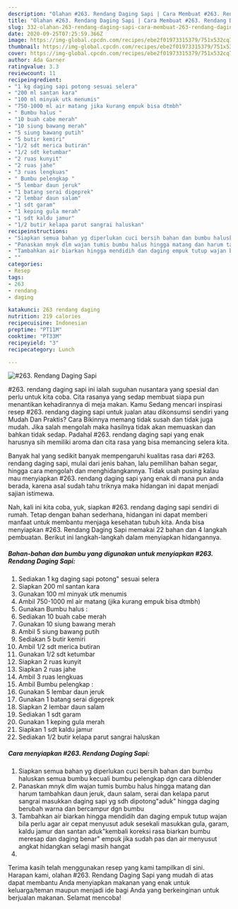 ```yaml
---
description: "Olahan #263. Rendang Daging Sapi | Cara Membuat #263. Rendang Daging Sapi Yang Paling Enak"
title: "Olahan #263. Rendang Daging Sapi | Cara Membuat #263. Rendang Daging Sapi Yang Paling Enak"
slug: 332-olahan-263-rendang-daging-sapi-cara-membuat-263-rendang-daging-sapi-yang-paling-enak
date: 2020-09-25T07:25:59.366Z
image: https://img-global.cpcdn.com/recipes/ebe2f01973315379/751x532cq70/263-rendang-daging-sapi-foto-resep-utama.jpg
thumbnail: https://img-global.cpcdn.com/recipes/ebe2f01973315379/751x532cq70/263-rendang-daging-sapi-foto-resep-utama.jpg
cover: https://img-global.cpcdn.com/recipes/ebe2f01973315379/751x532cq70/263-rendang-daging-sapi-foto-resep-utama.jpg
author: Ada Garner
ratingvalue: 3.3
reviewcount: 11
recipeingredient:
- "1 kg daging sapi potong sesuai selera"
- "200 ml santan kara"
- "100 ml minyak utk menumis"
- "750-1000 ml air matang jika kurang empuk bisa dtmbh"
- " Bumbu halus "
- "10 buah cabe merah"
- "10 siung bawang merah"
- "5 siung bawang putih"
- "5 butir kemiri"
- "1/2 sdt merica butiran"
- "1/2 sdt ketumbar"
- "2 ruas kunyit"
- "2 ruas jahe"
- "3 ruas lengkuas"
- " Bumbu pelengkap "
- "5 lembar daun jeruk"
- "1 batang serai digeprek"
- "2 lembar daun salam"
- "1 sdt garam"
- "1 keping gula merah"
- "1 sdt kaldu jamur"
- "1/2 butir kelapa parut sangrai haluskan"
recipeinstructions:
- "Siapkan semua bahan yg diperlukan cuci bersih bahan dan bumbu haluskan semua bumbu kecuali bumbu pelengkap dgn cara diblender"
- "Panaskan mnyk dlm wajan tumis bumbu halus hingga matang dan harum tambahkan daun jeruk, daun salam, serai dan kelapa parut sangrai masukkan daging sapi yg sdh dipotong&#34;aduk&#34; hingga daging berubah warna dan bercampur dgn bumbu"
- "Tambahkan air biarkan hingga mendidih dan daging empuk tutup wajan bila perlu agar air cepat menyusut aduk sesekali masukkan gula, garam, kaldu jamur dan santan aduk&#34;kembali koreksi rasa biarkan bumbu meresap dan daging benar&#34; empuk jika sudah pas dan air menyusut angkat hidangkan selagi masih hangat"
- ""
categories:
- Resep
tags:
- 263
- rendang
- daging

katakunci: 263 rendang daging 
nutrition: 219 calories
recipecuisine: Indonesian
preptime: "PT11M"
cooktime: "PT33M"
recipeyield: "3"
recipecategory: Lunch

---
```



![#263. Rendang Daging Sapi](https://img-global.cpcdn.com/recipes/ebe2f01973315379/751x532cq70/263-rendang-daging-sapi-foto-resep-utama.jpg)


#263. rendang daging sapi ini ialah suguhan nusantara yang spesial dan perlu untuk kita coba. Cita rasanya yang sedap membuat siapa pun menantikan kehadirannya di meja makan.
Kamu Sedang mencari inspirasi resep #263. rendang daging sapi untuk jualan atau dikonsumsi sendiri yang Mudah Dan Praktis? Cara Bikinnya memang tidak susah dan tidak juga mudah. Jika salah mengolah maka hasilnya tidak akan memuaskan dan bahkan tidak sedap. Padahal #263. rendang daging sapi yang enak harusnya sih memiliki aroma dan cita rasa yang bisa memancing selera kita.

Banyak hal yang sedikit banyak mempengaruhi kualitas rasa dari #263. rendang daging sapi, mulai dari jenis bahan, lalu pemilihan bahan segar, hingga cara mengolah dan menghidangkannya. Tidak usah pusing kalau mau menyiapkan #263. rendang daging sapi yang enak di mana pun anda berada, karena asal sudah tahu triknya maka hidangan ini dapat menjadi sajian istimewa.




Nah, kali ini kita coba, yuk, siapkan #263. rendang daging sapi sendiri di rumah. Tetap dengan bahan sederhana, hidangan ini dapat memberi manfaat untuk membantu menjaga kesehatan tubuh kita. Anda bisa menyiapkan #263. Rendang Daging Sapi memakai 22 bahan dan 4 langkah pembuatan. Berikut ini langkah-langkah dalam menyiapkan hidangannya.

<!--inarticleads1-->

##### Bahan-bahan dan bumbu yang digunakan untuk menyiapkan #263. Rendang Daging Sapi:

1. Sediakan 1 kg daging sapi potong&#34; sesuai selera
1. Siapkan 200 ml santan kara
1. Gunakan 100 ml minyak utk menumis
1. Ambil 750-1000 ml air matang (jika kurang empuk bisa dtmbh)
1. Gunakan  Bumbu halus :
1. Sediakan 10 buah cabe merah
1. Gunakan 10 siung bawang merah
1. Ambil 5 siung bawang putih
1. Sediakan 5 butir kemiri
1. Ambil 1/2 sdt merica butiran
1. Gunakan 1/2 sdt ketumbar
1. Siapkan 2 ruas kunyit
1. Siapkan 2 ruas jahe
1. Ambil 3 ruas lengkuas
1. Ambil  Bumbu pelengkap :
1. Gunakan 5 lembar daun jeruk
1. Gunakan 1 batang serai digeprek
1. Siapkan 2 lembar daun salam
1. Sediakan 1 sdt garam
1. Gunakan 1 keping gula merah
1. Siapkan 1 sdt kaldu jamur
1. Sediakan 1/2 butir kelapa parut sangrai haluskan




<!--inarticleads2-->

##### Cara menyiapkan #263. Rendang Daging Sapi:

1. Siapkan semua bahan yg diperlukan cuci bersih bahan dan bumbu haluskan semua bumbu kecuali bumbu pelengkap dgn cara diblender
1. Panaskan mnyk dlm wajan tumis bumbu halus hingga matang dan harum tambahkan daun jeruk, daun salam, serai dan kelapa parut sangrai masukkan daging sapi yg sdh dipotong&#34;aduk&#34; hingga daging berubah warna dan bercampur dgn bumbu
1. Tambahkan air biarkan hingga mendidih dan daging empuk tutup wajan bila perlu agar air cepat menyusut aduk sesekali masukkan gula, garam, kaldu jamur dan santan aduk&#34;kembali koreksi rasa biarkan bumbu meresap dan daging benar&#34; empuk jika sudah pas dan air menyusut angkat hidangkan selagi masih hangat
1. 




Terima kasih telah menggunakan resep yang kami tampilkan di sini. Harapan kami, olahan #263. Rendang Daging Sapi yang mudah di atas dapat membantu Anda menyiapkan makanan yang enak untuk keluarga/teman maupun menjadi ide bagi Anda yang berkeinginan untuk berjualan makanan. Selamat mencoba!
